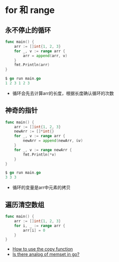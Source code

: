 # for 和 range

## 永不停止的循环

```go
func main() {
    arr := []int{1, 2, 3}
    for _, v := range arr {
        arr = append(arr, v)
    }
    fmt.Println(arr)
}

$ go run main.go
1 2 3 1 2 3
```

- 循环会先去计算arr的长度，根据长度确认循环的次数

## 神奇的指针

```go
func main() {
    arr := []int{1, 2, 3}
    newArr := []*int{}
    for _, v := range arr {
        newArr = append(newArr, &v)
    }
    for _, v := range newArr {
        fmt.Println(*v)
    }
}

$ go run main.go
3 3 3
```

- 循环的变量是arr中元素的拷贝

## 遍历清空数组

```go
func main() {
    arr := []int{1, 2, 3}
    for i, _ := range arr {
        arr[i] = 0
    }
}
```

- [How to use the copy function](https://yourbasic.org/golang/copy-explained/)
- [Is there analog of memset in go?](https://stackoverflow.com/questions/30614165/is-there-analog-of-memset-in-go)